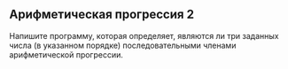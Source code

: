 ## Арифметическая прогрессия 2

Напишите программу, которая определяет, являются ли три заданных числа (в указанном порядке) последовательными членами арифметической прогрессии.